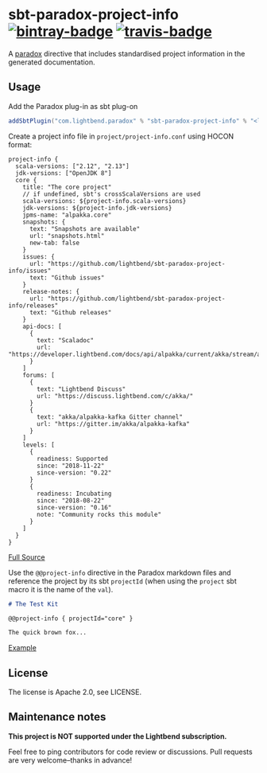 # sbt-paradox-project-info [![bintray-badge][]][bintray] [![travis-badge][]][travis]

A [paradox](https://github.com/lightbend/paradox/) directive that includes standardised project information in the generated documentation.

## Usage

Add the Paradox plug-in as sbt plug-on

```scala
addSbtPlugin("com.lightbend.paradox" % "sbt-paradox-project-info" % "<latest>")
```

Create a project info file in `project/project-info.conf` using HOCON format:

```hocon
project-info {
  scala-versions: ["2.12", "2.13"]
  jdk-versions: ["OpenJDK 8"]
  core {
    title: "The core project"
    // if undefined, sbt's crossScalaVersions are used
    scala-versions: ${project-info.scala-versions}
    jdk-versions: ${project-info.jdk-versions}
    jpms-name: "alpakka.core"
    snapshots: {
      text: "Snapshots are available"
      url: "snapshots.html"
      new-tab: false
    }
    issues: {
      url: "https://github.com/lightbend/sbt-paradox-project-info/issues"
      text: "Github issues"
    }
    release-notes: {
      url: "https://github.com/lightbend/sbt-paradox-project-info/releases"
      text: "Github releases"
    }
    api-docs: [
      {
        text: "Scaladoc"
        url: "https://developer.lightbend.com/docs/api/alpakka/current/akka/stream/alpakka/index.html"
      }
    ]
    forums: [
      {
        text: "Lightbend Discuss"
        url: "https://discuss.lightbend.com/c/akka/"
      }
      {
        text: "akka/alpakka-kafka Gitter channel"
        url: "https://gitter.im/akka/alpakka-kafka"
      }
    ]
    levels: [
      {
        readiness: Supported
        since: "2018-11-22"
        since-version: "0.22"
      }
      {
        readiness: Incubating
        since: "2018-08-22"
        since-version: "0.16"
        note: "Community rocks this module"
      }
    ]
  }
}
```
[Full Source](https://github.com/lightbend/sbt-paradox-project-info/blob/master/src/sbt-test/project-info/happy-path/project/project-info.conf)

Use the `@@project-info` directive in the Paradox markdown files and reference the project by its sbt `projectId` (when using the `project` sbt macro it is the name of the `val`).

```markdown
# The Test Kit

@@project-info { projectId="core" }

The quick brown fox...

```
[Example](https://github.com/lightbend/sbt-paradox-project-info/blob/master/src/sbt-test/project-info/happy-path/src/main/paradox/index.md)

## License

The license is Apache 2.0, see LICENSE.

## Maintenance notes

**This project is NOT supported under the Lightbend subscription.**

Feel free to ping contributors for code review or discussions. Pull requests are very welcome–thanks in advance!

[bintray]:               https://bintray.com/sbt/sbt-plugin-releases/sbt-paradox-project-info
[bintray-badge]:         https://api.bintray.com/packages/sbt/sbt-plugin-releases/sbt-paradox-project-info/images/download.svg
[travis]:                https://travis-ci.com/lightbend/sbt-paradox-project-info
[travis-badge]:          https://travis-ci.com/lightbend/sbt-paradox-project-info.svg?branch=master

